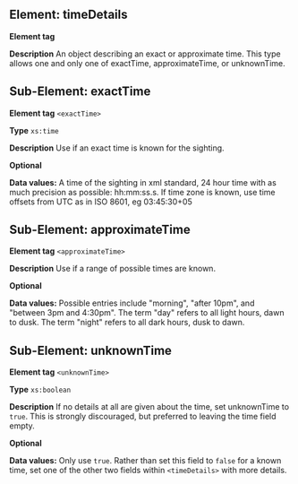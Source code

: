 ## Element: timeDetails

**Element tag** <timeDetails>

**Description** An object describing an exact or approximate time. This type allows one and only one of exactTime, approximateTime, or unknownTime.

## Sub-Element: exactTime

**Element tag** `<exactTime>`

**Type** `xs:time`

**Description** Use if an exact time is known for the sighting.

**Optional**

**Data values:** A time of the sighting in xml standard, 24 hour time with as much precision as possible: hh:mm:ss.s. If time zone is known, use time offsets from UTC as in ISO 8601, eg 03:45:30+05


## Sub-Element: approximateTime

**Element tag** `<approximateTime>`

**Description** Use if a range of possible times are known. 

**Optional**

**Data values:** Possible entries include "morning", "after 10pm", and "between 3pm and 4:30pm". The term "day" refers to all light hours, dawn to dusk. The term "night" refers to all dark hours, dusk to dawn.


## Sub-Element: unknownTime

**Element tag** `<unknownTime>`

**Type** `xs:boolean`

**Description** If no details at all are given about the time, set unknownTime to `true`. This is strongly discouraged, but preferred to leaving the time field empty.

**Optional**

**Data values:** Only use `true`. Rather than set this field to `false` for a known time, set one of the other two fields within `<timeDetails>` with more details.
